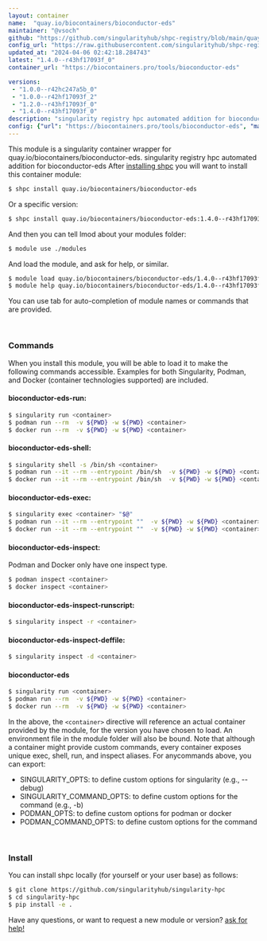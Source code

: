 ```yaml
---
layout: container
name:  "quay.io/biocontainers/bioconductor-eds"
maintainer: "@vsoch"
github: "https://github.com/singularityhub/shpc-registry/blob/main/quay.io/biocontainers/bioconductor-eds/container.yaml"
config_url: "https://raw.githubusercontent.com/singularityhub/shpc-registry/main/quay.io/biocontainers/bioconductor-eds/container.yaml"
updated_at: "2024-04-06 02:42:18.284743"
latest: "1.4.0--r43hf17093f_0"
container_url: "https://biocontainers.pro/tools/bioconductor-eds"

versions:
 - "1.0.0--r42hc247a5b_0"
 - "1.0.0--r42hf17093f_2"
 - "1.2.0--r43hf17093f_0"
 - "1.4.0--r43hf17093f_0"
description: "singularity registry hpc automated addition for bioconductor-eds"
config: {"url": "https://biocontainers.pro/tools/bioconductor-eds", "maintainer": "@vsoch", "description": "singularity registry hpc automated addition for bioconductor-eds", "latest": {"1.4.0--r43hf17093f_0": "sha256:554f98ba7ef68870596db01b9c1d60a501934a114a95be7f881c26cbd9bacc8e"}, "tags": {"1.0.0--r42hc247a5b_0": "sha256:efa21a1e35c167b58584d770a79297ba6ba96b49e6aac7fd7face2afe9aae86d", "1.0.0--r42hf17093f_2": "sha256:b98e6ca4ec6e0b4c4c6310db15ac7550baaed67e0f56cababac8d4d09f36146e", "1.2.0--r43hf17093f_0": "sha256:b2daba6a5a6e325d86ab9eaa79d5efbf49fdc7646e74eeccfb7ef7822038080e", "1.4.0--r43hf17093f_0": "sha256:554f98ba7ef68870596db01b9c1d60a501934a114a95be7f881c26cbd9bacc8e"}, "docker": "quay.io/biocontainers/bioconductor-eds"}
---
```


This module is a singularity container wrapper for quay.io/biocontainers/bioconductor-eds.
singularity registry hpc automated addition for bioconductor-eds
After [installing shpc](#install) you will want to install this container module:


```bash
$ shpc install quay.io/biocontainers/bioconductor-eds
```

Or a specific version:

```bash
$ shpc install quay.io/biocontainers/bioconductor-eds:1.4.0--r43hf17093f_0
```

And then you can tell lmod about your modules folder:

```bash
$ module use ./modules
```

And load the module, and ask for help, or similar.

```bash
$ module load quay.io/biocontainers/bioconductor-eds/1.4.0--r43hf17093f_0
$ module help quay.io/biocontainers/bioconductor-eds/1.4.0--r43hf17093f_0
```

You can use tab for auto-completion of module names or commands that are provided.

<br>

### Commands

When you install this module, you will be able to load it to make the following commands accessible.
Examples for both Singularity, Podman, and Docker (container technologies supported) are included.

#### bioconductor-eds-run:

```bash
$ singularity run <container>
$ podman run --rm  -v ${PWD} -w ${PWD} <container>
$ docker run --rm  -v ${PWD} -w ${PWD} <container>
```

#### bioconductor-eds-shell:

```bash
$ singularity shell -s /bin/sh <container>
$ podman run --it --rm --entrypoint /bin/sh  -v ${PWD} -w ${PWD} <container>
$ docker run --it --rm --entrypoint /bin/sh  -v ${PWD} -w ${PWD} <container>
```

#### bioconductor-eds-exec:

```bash
$ singularity exec <container> "$@"
$ podman run --it --rm --entrypoint ""  -v ${PWD} -w ${PWD} <container> "$@"
$ docker run --it --rm --entrypoint ""  -v ${PWD} -w ${PWD} <container> "$@"
```

#### bioconductor-eds-inspect:

Podman and Docker only have one inspect type.

```bash
$ podman inspect <container>
$ docker inspect <container>
```

#### bioconductor-eds-inspect-runscript:

```bash
$ singularity inspect -r <container>
```

#### bioconductor-eds-inspect-deffile:

```bash
$ singularity inspect -d <container>
```



#### bioconductor-eds

```bash
$ singularity run <container>
$ podman run --rm  -v ${PWD} -w ${PWD} <container>
$ docker run --rm  -v ${PWD} -w ${PWD} <container>
```


In the above, the `<container>` directive will reference an actual container provided
by the module, for the version you have chosen to load. An environment file in the
module folder will also be bound. Note that although a container
might provide custom commands, every container exposes unique exec, shell, run, and
inspect aliases. For anycommands above, you can export:

 - SINGULARITY_OPTS: to define custom options for singularity (e.g., --debug)
 - SINGULARITY_COMMAND_OPTS: to define custom options for the command (e.g., -b)
 - PODMAN_OPTS: to define custom options for podman or docker
 - PODMAN_COMMAND_OPTS: to define custom options for the command

<br>

### Install

You can install shpc locally (for yourself or your user base) as follows:

```bash
$ git clone https://github.com/singularityhub/singularity-hpc
$ cd singularity-hpc
$ pip install -e .
```

Have any questions, or want to request a new module or version? [ask for help!](https://github.com/singularityhub/singularity-hpc/issues)